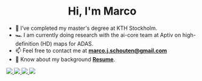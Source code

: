 <h1 align="center">Hi, I'm Marco</h1>

- 🔭 I’ve completed my master's degree at KTH Stockholm.
- :racing_car: I am currently doing research with the ai-core team at Aptiv on high-definition (HD) maps for ADAS.
- 📫 Feel free to contact me at **marco.j.schouten@gmail.com**
- 📄 Know about my background **[Resume](https://drive.google.com/file/d/1FuDWJTbYTkho4u9rMvOuVec9WJc0JAz4/view?usp=sharing)**. 


<a href="mailto:marco.j.schouten@gmail.com" > <img src="https://img.shields.io/badge/Gmail-D14836?style=for-the-badge&logo=gmail&logoColor=white" /> </a>  <a href="https://www.linkedin.com/in/schoutenmarco/">  <img src="https://img.shields.io/badge/LinkedIn-0077B5?style=for-the-badge&logo=linkedin&logoColor=white" /> </a>
<a href="https://marcoschouten.github.io/">  <img src="https://img.shields.io/badge/GitHub%20Pages-222222?style=for-the-badge&logo=GitHub%20Pages&logoColor=white" /> </a> <a href="https://scholar.google.com/citations?user=SdQ_lIIAAAAJ&hl=en">  <img src="https://img.shields.io/badge/Google%20Scholar-4285F4?style=for-the-badge&logo=google-scholar&logoColor=white" /> </a>





